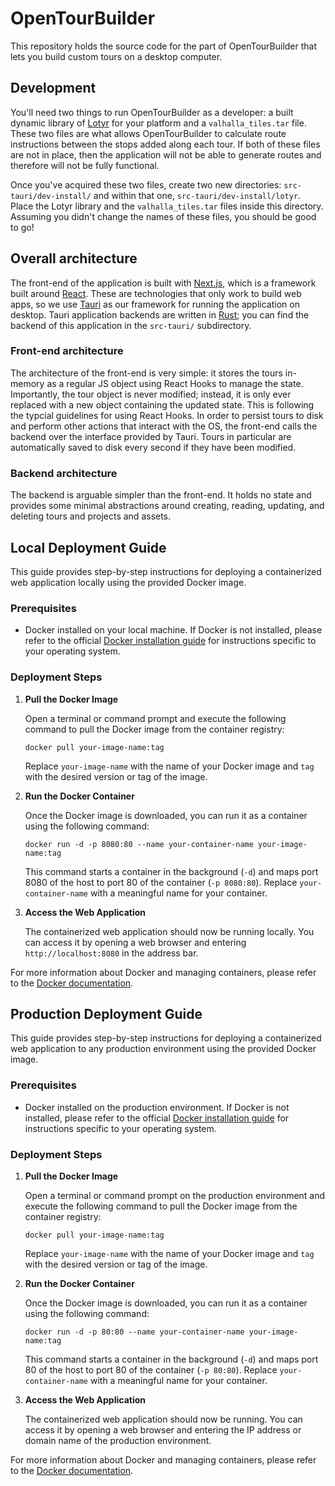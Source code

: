 # OpenTourBuilder

This repository holds the source code for the part of OpenTourBuilder that lets you build custom
tours on a desktop computer.

## Development

You'll need two things to run OpenTourBuilder as a developer: a built dynamic library of
[Lotyr](https://github.com/opentourbuilder/lotyr) for your platform and a `valhalla_tiles.tar` file.
These two files are what allows OpenTourBuilder to calculate route instructions between the stops
added along each tour. If both of these files are not in place, then the application will not be
able to generate routes and therefore will not be fully functional.

Once you've acquired these two files, create two new directories: `src-tauri/dev-install/` and
within that one, `src-tauri/dev-install/lotyr`. Place the Lotyr library and the `valhalla_tiles.tar`
files inside this directory. Assuming you didn't change the names of these files, you should be
good to go!

## Overall architecture

The front-end of the application is built with [Next.js](https://nextjs.org/), which is a framework
built around [React](https://reactjs.org/). These are technologies that only work to build web apps,
so we use [Tauri](https://tauri.app/) as our framework for running the application on desktop.
Tauri application backends are written in [Rust](https://www.rust-lang.org/); you can find the
backend of this application in the `src-tauri/` subdirectory.

### Front-end architecture

The architecture of the front-end is very simple: it stores the tours in-memory as a regular JS
object using React Hooks to manage the state. Importantly, the tour object is never modified;
instead, it is only ever replaced with a new object containing the updated state. This is following
the typcial guidelines for using React Hooks. In order to persist tours to disk and perform other
actions that interact with the OS, the front-end calls the backend over the interface provided by
Tauri. Tours in particular are automatically saved to disk every second if they have been modified.


### Backend architecture

The backend is arguable simpler than the front-end. It holds no state and provides some minimal
abstractions around creating, reading, updating, and deleting tours and projects and assets.

## Local Deployment Guide

This guide provides step-by-step instructions for deploying a containerized web application locally using the provided Docker image.

### Prerequisites

- Docker installed on your local machine. If Docker is not installed, please refer to the official [Docker installation guide](https://docs.docker.com/get-docker/) for instructions specific to your operating system.

### Deployment Steps

1. **Pull the Docker Image**

   Open a terminal or command prompt and execute the following command to pull the Docker image from the container registry:

   ```shell
   docker pull your-image-name:tag
   ```

   Replace `your-image-name` with the name of your Docker image and `tag` with the desired version or tag of the image.

2. **Run the Docker Container**

   Once the Docker image is downloaded, you can run it as a container using the following command:

   ```shell
   docker run -d -p 8080:80 --name your-container-name your-image-name:tag
   ```

   This command starts a container in the background (`-d`) and maps port 8080 of the host to port 80 of the container (`-p 8080:80`). Replace `your-container-name` with a meaningful name for your container.

3. **Access the Web Application**

   The containerized web application should now be running locally. You can access it by opening a web browser and entering `http://localhost:8080` in the address bar.

For more information about Docker and managing containers, please refer to the [Docker documentation](https://docs.docker.com/).

## Production Deployment Guide

This guide provides step-by-step instructions for deploying a containerized web application to any production environment using the provided Docker image.

### Prerequisites

- Docker installed on the production environment. If Docker is not installed, please refer to the official [Docker installation guide](https://docs.docker.com/get-docker/) for instructions specific to your operating system.

### Deployment Steps

1. **Pull the Docker Image**

   Open a terminal or command prompt on the production environment and execute the following command to pull the Docker image from the container registry:

   ```shell
   docker pull your-image-name:tag
   ```

   Replace `your-image-name` with the name of your Docker image and `tag` with the desired version or tag of the image.

2. **Run the Docker Container**

   Once the Docker image is downloaded, you can run it as a container using the following command:

   ```shell
   docker run -d -p 80:80 --name your-container-name your-image-name:tag
   ```

   This command starts a container in the background (`-d`) and maps port 80 of the host to port 80 of the container (`-p 80:80`). Replace `your-container-name` with a meaningful name for your container.

3. **Access the Web Application**

   The containerized web application should now be running. You can access it by opening a web browser and entering the IP address or domain name of the production environment.

For more information about Docker and managing containers, please refer to the [Docker documentation](https://docs.docker.com/).
